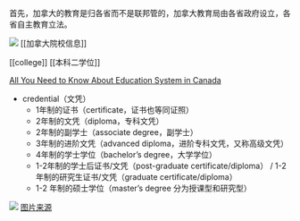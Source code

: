 首先，加拿大的教育是归各省而不是联邦管的，加拿大教育局由各省政府设立，各省自主教育立法。

![](https://picture-guan.oss-cn-hangzhou.aliyuncs.com/20220831142425.png)
[[加拿大院校信息]]

[[college]] [[本科二学位]] 

[All You Need to Know About Education System in Canada](https://www.azent.com/expert-tips/education-system-in-canada)

- credential（文凭）
	- 1年制的证书（certificate，证书也等同证照）
	- 2年制的文凭（diploma，专科文凭）
	- 2年制的副学士（associate degree，副学士）
	- 3年制的进阶文凭（advanced diploma，进阶专科文凭，又称高级文凭）
	- 4年制的学士学位（bachelor’s degree，大学学位）
	- 1-2年制的学士后证书/文凭（post-graduate certificate/diploma） / 1-2年制的研究生证书/文凭（graduate certificate/diploma）
	- 1-2 年制的硕士学位（master’s degree 分为授课型和研究型）

![](https://picture-guan.oss-cn-hangzhou.aliyuncs.com/20220829184925.png)
[图片来源](https://youtu.be/FK305z6FyCk?list=PLGMrzTnCOjdTga7uu5vVbudG_bwH3Vxl1&t=447)